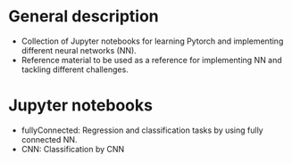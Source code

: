 # General description
* Collection of Jupyter notebooks for learning Pytorch and implementing different neural networks (NN).
* Reference material to be used as a reference for implementing NN and tackling different challenges.
# Jupyter notebooks
* fullyConnected: Regression and classification tasks by using fully connected NN.
* CNN: Classification by CNN
